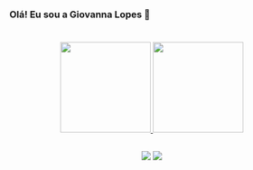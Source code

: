 ### Olá! Eu sou a Giovanna Lopes 🎈 <h1/>

##


<div align="center" style="display: inline_block">
  <a href="https://github.com/Gi-Lopes">
  <img height="160em" src="https://github-readme-stats.vercel.app/api?username=Gi-Lopes&show_icons=true&theme=tokyonight&include_all_commits=true&count_private=true"/>
  <img height="160em" src="https://github-readme-stats.vercel.app/api/top-langs/?username=Gi-Lopes&layout=compact&langs_count=7&theme=tokyonight"/>
  </a>
</div>

## 
 <div align="center">
    <a href="mailto:giovannalopesandra19@gmail.com"><img src="https://img.shields.io/badge/-Gmail-%23333?style=for-the-badge&logo=gmail&logoColor=white" target="_blank"></a>
    <a href="https://www.linkedin.com/in/giovanna-lopes-de-andrade-14a882205/" target="_blank"><img src="https://img.shields.io/badge/-LinkedIn-%230077B5?style=for-the-badge&logo=linkedin&logoColor=white" target="_blank"></a>   
</div>
